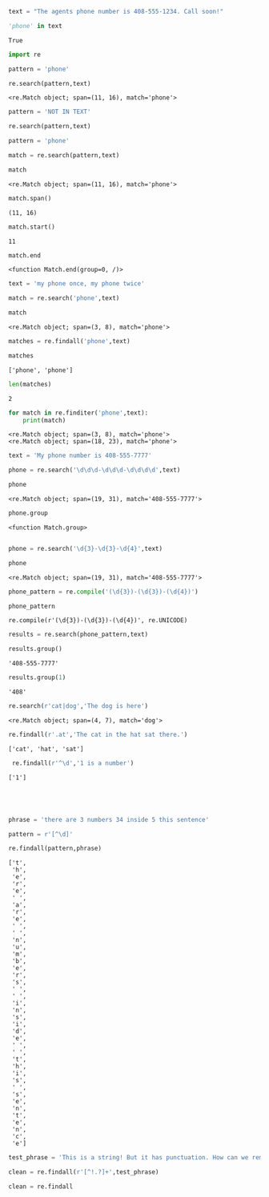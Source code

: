 ```python
text = "The agents phone number is 408-555-1234. Call soon!"

```


```python
'phone' in text
```




    True




```python
import re
```


```python
pattern = 'phone'
```


```python
re.search(pattern,text)
```




    <re.Match object; span=(11, 16), match='phone'>




```python
pattern = 'NOT IN TEXT'
```


```python
re.search(pattern,text)
```


```python
pattern = 'phone'
```


```python
match = re.search(pattern,text)
```


```python
match
```




    <re.Match object; span=(11, 16), match='phone'>




```python
match.span()
```




    (11, 16)




```python
match.start()
```




    11




```python
match.end
```




    <function Match.end(group=0, /)>




```python
text = 'my phone once, my phone twice'
```


```python
match = re.search('phone',text)
```


```python
match
```




    <re.Match object; span=(3, 8), match='phone'>




```python
matches = re.findall('phone',text)
```


```python
matches
```




    ['phone', 'phone']




```python
len(matches)
```




    2




```python
for match in re.finditer('phone',text):
    print(match)
```

    <re.Match object; span=(3, 8), match='phone'>
    <re.Match object; span=(18, 23), match='phone'>



```python
text = 'My phone number is 408-555-7777'
```


```python
phone = re.search('\d\d\d-\d\d\d-\d\d\d\d',text)
```


```python
phone
```




    <re.Match object; span=(19, 31), match='408-555-7777'>




```python
phone.group
```




    <function Match.group>




```python

```


```python
phone = re.search('\d{3}-\d{3}-\d{4}',text)
```


```python
phone
```




    <re.Match object; span=(19, 31), match='408-555-7777'>




```python
phone_pattern = re.compile('(\d{3})-(\d{3})-(\d{4})')
```


```python
phone_pattern
```




    re.compile(r'(\d{3})-(\d{3})-(\d{4})', re.UNICODE)




```python
results = re.search(phone_pattern,text)
```


```python
results.group()
```




    '408-555-7777'




```python
results.group(1)
```




    '408'




```python
re.search(r'cat|dog','The dog is here')
```




    <re.Match object; span=(4, 7), match='dog'>




```python
re.findall(r'.at','The cat in the hat sat there.')
```




    ['cat', 'hat', 'sat']




```python
 re.findall(r'^\d','1 is a number')
```




    ['1']




```python

```


```python

```


```python

```


```python

```


```python
phrase = 'there are 3 numbers 34 inside 5 this sentence'
```


```python
pattern = r'[^\d]'
```


```python
re.findall(pattern,phrase)
```




    ['t',
     'h',
     'e',
     'r',
     'e',
     ' ',
     'a',
     'r',
     'e',
     ' ',
     ' ',
     'n',
     'u',
     'm',
     'b',
     'e',
     'r',
     's',
     ' ',
     ' ',
     'i',
     'n',
     's',
     'i',
     'd',
     'e',
     ' ',
     ' ',
     't',
     'h',
     'i',
     's',
     ' ',
     's',
     'e',
     'n',
     't',
     'e',
     'n',
     'c',
     'e']




```python
test_phrase = 'This is a string! But it has punctuation. How can we remove it?'
```


```python
clean = re.findall(r'[^!.?]+',test_phrase)
```


```python
clean = re.findall
```


```python

```


```python

```
